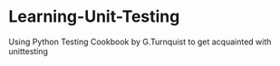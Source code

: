 # Learning-Unit-Testing
Using Python Testing Cookbook by G.Turnquist to get acquainted with unittesting
